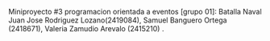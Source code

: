 Miniproyecto #3 programacion orientada a eventos [grupo 01]: Batalla Naval                        
Juan Jose Rodriguez Lozano(2419084),
Samuel Banguero Ortega (2418671),
Valeria Zamudio Arevalo (2415210) .
